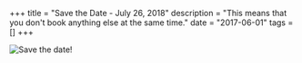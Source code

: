 +++
title = "Save the Date - July 26, 2018"
description = "This means that you don't book anything else at the same time."
date = "2017-06-01"
tags = []
+++

![Save the date!](/images/assets/savethedate_26.png)
